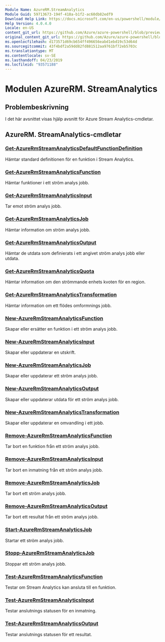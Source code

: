```yaml
---
Module Name: AzureRM.StreamAnalytics
Module Guid: 59713673-194f-418a-b1f2-ac60db82edf9
Download Help Link: https://docs.microsoft.com/en-us/powershell/module/azurerm.streamanalytics
Help Version: 4.0.4.0
Locale: en-US
content_git_url: https://github.com/Azure/azure-powershell/blob/preview/src/ResourceManager/StreamAnalytics/Commands.StreamAnalytics/help/AzureRM.StreamAnalytics.md
original_content_git_url: https://github.com/Azure/azure-powershell/blob/preview/src/ResourceManager/StreamAnalytics/Commands.StreamAnalytics/help/AzureRM.StreamAnalytics.md
ms.openlocfilehash: d173571d69cb654ff496656eabd1ebd19c53d64d
ms.sourcegitcommit: 43f4bdf2a59dd82fd881512aa9761bf72eb5703c
ms.translationtype: MT
ms.contentlocale: sv-SE
ms.lasthandoff: 04/23/2019
ms.locfileid: "93571188"
---
```

# Modulen AzureRM. StreamAnalytics
## Problembeskrivning
I det här avsnittet visas hjälp avsnitt för Azure Stream Analytics-cmdletar.

## AzureRM. StreamAnalytics-cmdletar
### [Get-AzureRmStreamAnalyticsDefaultFunctionDefinition](Get-AzureRmStreamAnalyticsDefaultFunctionDefinition.md)
Hämtar standard definitionen för en funktion i Stream Analytics.

### [Get-AzureRmStreamAnalyticsFunction](Get-AzureRmStreamAnalyticsFunction.md)
Hämtar funktioner i ett ström analys jobb.

### [Get-AzureRmStreamAnalyticsInput](Get-AzureRmStreamAnalyticsInput.md)
Tar emot ström analys jobb.

### [Get-AzureRmStreamAnalyticsJob](Get-AzureRmStreamAnalyticsJob.md)
Hämtar information om ström analys jobb.

### [Get-AzureRmStreamAnalyticsOutput](Get-AzureRmStreamAnalyticsOutput.md)
Hämtar de utdata som definierats i ett angivet ström analys jobb eller utdata.

### [Get-AzureRmStreamAnalyticsQuota](Get-AzureRmStreamAnalyticsQuota.md)
Hämtar information om den strömmande enhets kvoten för en region.

### [Get-AzureRmStreamAnalyticsTransformation](Get-AzureRmStreamAnalyticsTransformation.md)
Hämtar information om ett flödes omformnings jobb.

### [New-AzureRmStreamAnalyticsFunction](New-AzureRmStreamAnalyticsFunction.md)
Skapar eller ersätter en funktion i ett ström analys jobb.

### [New-AzureRmStreamAnalyticsInput](New-AzureRmStreamAnalyticsInput.md)
Skapar eller uppdaterar en utskrift.

### [New-AzureRmStreamAnalyticsJob](New-AzureRmStreamAnalyticsJob.md)
Skapar eller uppdaterar ett ström analys jobb.

### [New-AzureRmStreamAnalyticsOutput](New-AzureRmStreamAnalyticsOutput.md)
Skapar eller uppdaterar utdata för ett ström analys jobb.

### [New-AzureRmStreamAnalyticsTransformation](New-AzureRmStreamAnalyticsTransformation.md)
Skapar eller uppdaterar en omvandling i ett jobb.

### [Remove-AzureRmStreamAnalyticsFunction](Remove-AzureRmStreamAnalyticsFunction.md)
Tar bort en funktion från ett ström analys jobb.

### [Remove-AzureRmStreamAnalyticsInput](Remove-AzureRmStreamAnalyticsInput.md)
Tar bort en inmatning från ett ström analys jobb.

### [Remove-AzureRmStreamAnalyticsJob](Remove-AzureRmStreamAnalyticsJob.md)
Tar bort ett ström analys jobb.

### [Remove-AzureRmStreamAnalyticsOutput](Remove-AzureRmStreamAnalyticsOutput.md)
Tar bort ett resultat från ett ström analys jobb.

### [Start-AzureRmStreamAnalyticsJob](Start-AzureRmStreamAnalyticsJob.md)
Startar ett ström analys jobb.

### [Stopp-AzureRmStreamAnalyticsJob](Stop-AzureRmStreamAnalyticsJob.md)
Stoppar ett ström analys jobb.

### [Test-AzureRmStreamAnalyticsFunction](Test-AzureRmStreamAnalyticsFunction.md)
Testar om Stream Analytics kan ansluta till en funktion.

### [Test-AzureRmStreamAnalyticsInput](Test-AzureRmStreamAnalyticsInput.md)
Testar anslutnings statusen för en inmatning.

### [Test-AzureRmStreamAnalyticsOutput](Test-AzureRmStreamAnalyticsOutput.md)
Testar anslutnings statusen för ett resultat.

